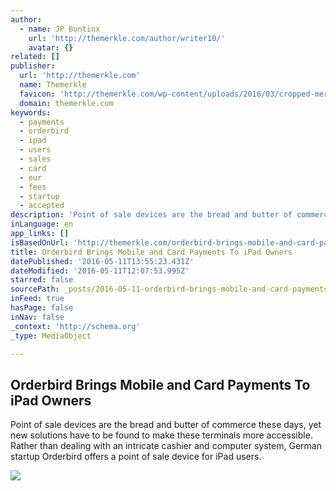 ```yaml
---
author:
  - name: JP Buntinx
    url: 'http://themerkle.com/author/writer10/'
    avatar: {}
related: []
publisher:
  url: 'http://themerkle.com'
  name: Themerkle
  favicon: 'http://themerkle.com/wp-content/uploads/2016/03/cropped-merkle-white-1-192x192.png'
  domain: themerkle.com
keywords:
  - payments
  - orderbird
  - ipad
  - users
  - sales
  - card
  - eur
  - fees
  - startup
  - accepted
description: 'Point of sale devices are the bread and butter of commerce these days, yet new solutions have to be found to make these terminals more accessible. Rather than dealing with an intricate cashier and computer system, German startup Orderbird offers a point of sale device for iPad users.'
inLanguage: en
app_links: []
isBasedOnUrl: 'http://themerkle.com/orderbird-brings-mobile-and-card-payments-to-ipad-owners/'
title: Orderbird Brings Mobile and Card Payments To iPad Owners
datePublished: '2016-05-11T13:55:23.431Z'
dateModified: '2016-05-11T12:07:53.995Z'
starred: false
sourcePath: _posts/2016-05-11-orderbird-brings-mobile-and-card-payments-to-ipad-owners.md
inFeed: true
hasPage: false
inNav: false
_context: 'http://schema.org'
_type: MediaObject

---
```

<article style=""><h1>Orderbird Brings Mobile and Card Payments To iPad Owners</h1><p>Point of sale devices are the bread and butter of commerce these days, yet new solutions have to be found to make these terminals more accessible. Rather than dealing with an intricate cashier and computer system, German startup Orderbird offers a point of sale device for iPad users.</p><img src="http://themerkle.com/wp-content/uploads/2016/05/Orderbird.png" /></article>
